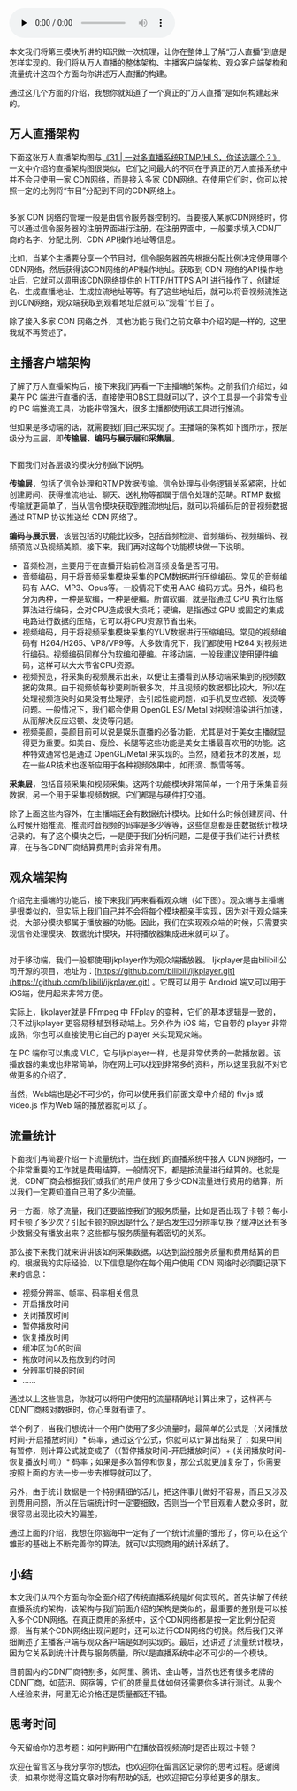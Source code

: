 <audio id="audio" title="38 | 实战推演：带你实现一个支持万人同时在线的直播系统" controls="" preload="none"><source id="mp3" src="https://static001.geekbang.org/resource/audio/55/5e/5587c617bc93dd7c6d54ce5744fc3b5e.mp3"></audio>

本文我们将第三模块所讲的知识做一次梳理，让你在整体上了解“万人直播”到底是怎样实现的。我们将从万人直播的整体架构、主播客户端架构、观众客户端架构和流量统计这四个方面向你讲述万人直播的构建。

通过这几个方面的介绍，我想你就知道了一个真正的“万人直播”是如何构建起来的。

## 万人直播架构

下面这张万人直播架构图与[《31 | 一对多直播系统RTMP/HLS，你该选哪个？》](https://time.geekbang.org/column/article/140181)一文中介绍的直播架构图很类似，它们之间最大的不同在于真正的万人直播系统中并不会只使用一家 CDN网络，而是接入多家 CDN网络。在使用它们时，你可以按照一定的比例将“节目”分配到不同的CDN网络上。

<img src="https://static001.geekbang.org/resource/image/4e/bf/4e52d2ea1567a9821e1188f7bc6befbf.png" alt="">

多家 CDN 网络的管理一般是由信令服务器控制的。当要接入某家CDN网络时，你可以通过信令服务器的注册界面进行注册。在注册界面中，一般要求填入CDN厂商的名字、分配比例、CDN API操作地址等信息。

比如，当某个主播要分享一个节目时，信令服务器首先根据分配比例决定使用哪个CDN网络，然后获得该CDN网络的API操作地址。获取到 CDN 网络的API操作地址后，它就可以调用该CDN网络提供的 HTTP/HTTPS API 进行操作了，创建域名、生成直播地址、生成拉流地址等等。有了这些地址后，就可以将音视频流推送到CDN网络，观众端获取到观看地址后就可以“观看”节目了。

除了接入多家 CDN 网络之外，其他功能与我们之前文章中介绍的是一样的，这里我就不再赘述了。

## 主播客户端架构

了解了万人直播架构后，接下来我们再看一下主播端的架构。之前我们介绍过，如果在 PC 端进行直播的话，直接使用OBS工具就可以了，这个工具是一个非常专业的 PC 端推流工具，功能非常强大，很多主播都使用该工具进行推流。

但如果是移动端的话，就需要我们自己来实现了。主播端的架构如下图所示，按层级分为三层，即**传输层、编码与展示层**和**采集层**。

<img src="https://static001.geekbang.org/resource/image/5e/b6/5e0f7b59e401a1939ce3a618082e55b6.png" alt="">

下面我们对各层级的模块分别做下说明。

**传输层**，包括了信令处理和RTMP数据传输。信令处理与业务逻辑关系紧密，比如创建房间、获得推流地址、聊天、送礼物等都属于信令处理的范畴。RTMP 数据传输就更简单了，当从信令模块获取到推流地址后，就可以将编码后的音视频数据通过 RTMP 协议推送给 CDN 网络了。

**编码与展示层**，该层包括的功能比较多，包括音频检测、音频编码、视频编码、视频预览以及视频美颜。接下来，我们再对这每个功能模块做一下说明。

- 音频检测，主要用于在直播开始前检测音频设备是否可用。
- 音频编码，用于将音频采集模块采集的PCM数据进行压缩编码。常见的音频编码有 AAC、MP3、Opus等。一般情况下使用 AAC 编码方式。另外，编码也分为两种，一种是软编，一种是硬编。所谓软编，就是指通过 CPU 执行压缩算法进行编码，会对CPU造成很大损耗；硬编，是指通过 GPU 或固定的集成电路进行数据的压缩，它可以将CPU资源节省出来。
- 视频编码，用于将视频采集模块采集的YUV数据进行压缩编码。常见的视频编码有 H264/H265、VP8/VP9等。大多数情况下，我们都使用 H264 对视频进行编码。视频编码同样分为软编和硬编。在移动端，一般我建议使用硬件编码，这样可以大大节省CPU资源。
- 视频预览，将采集的视频展示出来，以便让主播看到从移动端采集到的视频数据的效果。由于视频帧每秒要刷新很多次，并且视频的数据都比较大，所以在处理视频渲染时如果没有处理好，会引起性能问题，如手机反应迟顿、发烫等问题。一般情况下，我们都会使用 OpenGL ES/ Metal 对视频渲染进行加速，从而解决反应迟顿、发烫等问题。
- 视频美颜，美颜目前可以说是娱乐直播的必备功能，尤其是对于美女主播就显得更为重要。如美白、瘦脸、长腿等这些功能是美女主播最喜欢用的功能。这种特效通常也是通过 OpenGL/Metal 来实现的。当然，随着技术的发展，现在一些AR技术也逐渐应用于各种视频效果中，如雨滴、飘雪等等。

**采集层**，包括音频采集和视频采集。这两个功能模块非常简单，一个用于采集音频数据，另一个用于采集视频数据。它们都是与硬件打交道。

除了上面这些内容外，在主播端还会有数据统计模块。比如什么时候创建房间、什么时候开始推流、推流时音视频的码率是多少等等，这些信息都是由数据统计模块记录的。有了这个模块之后，一是便于我们分析问题，二是便于我们进行计费核算，在与各CDN厂商结算费用时会非常有用。

## 观众端架构

介绍完主播端的功能后，接下来我们再来看看观众端（如下图）。观众端与主播端是很类似的，但实际上我们自己并不会将每个模块都亲手实现，因为对于观众端来说，大部分模块都属于播放器的功能。因此，我们在实现观众端的时候，只需要实现信令处理模块、数据统计模块，并将播放器集成进来就可以了。

<img src="https://static001.geekbang.org/resource/image/9e/f8/9eb7c783f2ef7ae9158148d34819e1f8.png" alt="">

对于移动端，我们一般都使用Ijkplayer作为观众端播放器。 Ijkplayer是由bilibili公司开源的项目，地址为：[https://github.com/bilibili/ijkplayer.git](https://github.com/bilibili/ijkplayer.git) 。它既可以用于 Android 端又可以用于 iOS端，使用起来非常方便。

实际上，Ijkplayer就是 FFmpeg 中 FFplay 的变种，它们的基本逻辑是一致的，只不过Ijkplayer 更容易移植到移动端上。另外作为 iOS 端，它自带的 player 非常成熟，你也可以直接使用它自己的 player 来实现观众端。

在 PC 端你可以集成 VLC，它与Ijkplayer一样，也是非常优秀的一款播放器。该播放器的集成也非常简单，你在网上可以找到非常多的资料，所以这里我就不对它做更多的介绍了。

当然，Web端也是必不可少的，你可以使用我们前面文章中介绍的 flv.js 或 video.js 作为Web 端的播放器就可以了。

## 流量统计

下面我们再简要介绍一下流量统计。当在我们的直播系统中接入 CDN 网络时，一个非常重要的工作就是费用结算。一般情况下，都是按流量进行结算的。也就是说，CDN厂商会根据我们或我们的用户使用了多少CDN流量进行费用的结算，所以我们一定要知道自己用了多少流量。

另一方面，除了流量，我们还要监控我们的服务质量，比如是否出现了卡顿？每小时卡顿了多少次？引起卡顿的原因是什么？是否发生过分辨率切换？缓冲区还有多少数据没有播放出来？这些都与服务质量有着密切的关系。

那么接下来我们就来讲讲该如何采集数据，以达到监控服务质量和费用结算的目的。根据我的实际经验，以下信息是你在每个用户使用 CDN 网络时必须要记录下来的信息：

- 视频分辨率、帧率、码率相关信息
- 开启播放时间
- 关闭播放时间
- 暂停播放时间
- 恢复播放时间
- 缓冲区为0的时间
- 拖放时间以及拖放到的时间
- 分辨率切换的时间
- ……

通过以上这些信息，你就可以将用户使用的流量精确地计算出来了，这样再与CDN厂商核对数据时，你心里就有谱了。

举个例子，当我们想统计一个用户使用了多少流量时，最简单的公式是（关闭播放时间-开启播放时间）* 码率，通过这个公式，你就可以计算出结果了；如果中间有暂停，则计算公式就变成了（（暂停播放时间-开启播放时间）+ (关闭播放时间-恢复播放时间)）* 码率；如果是多次暂停和恢复，那公式就更加复杂了，你需要按照上面的方法一步一步去推导就可以了。

另外，由于统计数据是一个特别精细的活儿，把这件事儿做好不容易，而且又涉及到费用问题，所以在后端统计时一定要细致，否则当一个节目观看人数众多时，就很容易出现比较大的偏差。

通过上面的介绍，我想在你脑海中一定有了一个统计流量的雏形了，你可以在这个雏形的基础上不断完善你的算法，就可以实现商用的统计系统了。

## 小结

本文我们从四个方面向你全面介绍了传统直播系统是如何实现的。首先讲解了传统直播系统的架构，该架构与我们前面介绍的架构是类似的，最重要的差别是可以接入多个CDN网络。在真正商用的系统中，这个CDN网络都是按一定比例分配资源，当有某个CDN网络出现问题时，还可以进行CDN网络的切换。然后我们又详细阐述了主播客户端与观众客户端是如何实现的。最后，还讲述了流量统计模块，因为它关系到统计计费与服务质量，所以是直播系统中必不可少的一个模块。

目前国内的CDN厂商特别多，如阿里、腾讯、金山等，当然也还有很多老牌的CDN厂商，如蓝汛、网宿等，它们的质量具体如何还需要你多进行测试。从我个人经验来讲，阿里无论价格还是质量都还不错。

## 思考时间

今天留给你的思考题：如何判断用户在播放音视频流时是否出现过卡顿？

欢迎在留言区与我分享你的想法，也欢迎你在留言区记录你的思考过程。感谢阅读，如果你觉得这篇文章对你有帮助的话，也欢迎把它分享给更多的朋友。


